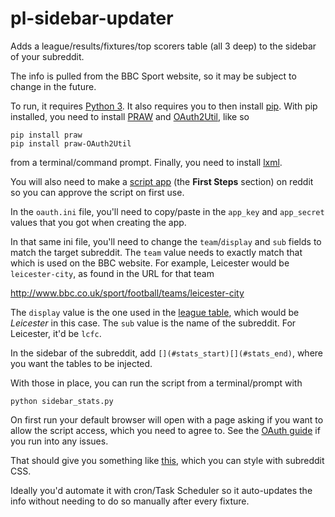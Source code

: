 # pl-sidebar-updater
Adds a league/results/fixtures/top scorers table (all 3 deep) to the sidebar of your subreddit.

The info is pulled from the BBC Sport website, so it may be subject to change in the future.

To run, it requires [Python 3](https://www.python.org/downloads/). It also requires you to then install [pip](https://pip.pypa.io/en/stable/installing/). With pip installed, you need to install [PRAW](https://github.com/praw-dev/praw) and [OAuth2Util](https://github.com/SmBe19/praw-OAuth2Util), like so

    pip install praw
    pip install praw-OAuth2Util

from a terminal/command prompt. Finally, you need to install [lxml](http://lxml.de/installation.html).

You will also need to make a [script app](https://github.com/reddit/reddit/wiki/OAuth2-Quick-Start-Example) (the **First Steps** section) on reddit so you can approve the script on first use.

In the `oauth.ini` file, you'll need to copy/paste in the `app_key` and `app_secret` values that you got when creating the app.

In that same ini file, you'll need to change the `team`/`display` and `sub` fields to match the target subreddit. The `team` value needs to exactly match that which is used on the BBC website. For example, Leicester would be `leicester-city`, as found in the URL for that team

http://www.bbc.co.uk/sport/football/teams/leicester-city

The `display` value is the one used in the [league table](http://www.bbc.co.uk/sport/football/premier-league/table), which would be *Leicester* in this case. The `sub` value is the name of the subreddit. For Leicester, it'd be `lcfc`.

In the sidebar of the subreddit, add `[](#stats_start)[](#stats_end)`, where you want the tables to be injected.

With those in place, you can run the script from a terminal/prompt with

    python sidebar_stats.py

On first run your default browser will open with a page asking if you want to allow the script access, which you need to agree to. See the [OAuth guide](https://github.com/SmBe19/praw-OAuth2Util/blob/master/OAuth2Util/README.md) if you run into any issues.

That should give you something like [this](https://dl.dropboxusercontent.com/u/2552046/img/stats.png), which you can style with subreddit CSS.

Ideally you'd automate it with cron/Task Scheduler so it auto-updates the info without needing to do so manually after every fixture.
